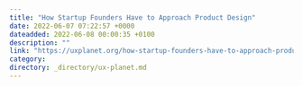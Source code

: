 ```yaml
---
title: "How Startup Founders Have to Approach Product Design"
date: 2022-06-07 07:22:57 +0000
dateadded: 2022-06-08 00:00:35 +0100
description: ""
link: "https://uxplanet.org/how-startup-founders-have-to-approach-product-design-a90ef53b68ad?source=rss----819cc2aaeee0---4"
category:
directory: _directory/ux-planet.md
---
```

